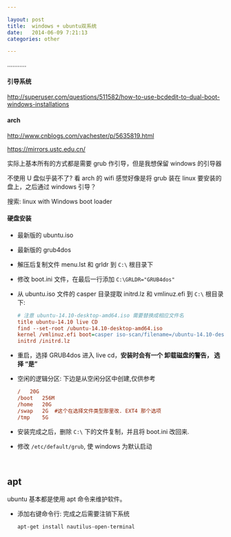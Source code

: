```yaml
---

layout: post
title:  windows + ubuntu双系统
date:   2014-06-09 7:21:13
categories: other

---
```


...........

<!-- more -->

#### 引导系统

http://superuser.com/questions/511582/how-to-use-bcdedit-to-dual-boot-windows-installations

#### arch

http://www.cnblogs.com/vachester/p/5635819.html

https://mirrors.ustc.edu.cn/

实际上基本所有的方式都是需要 grub 作引导，但是我想保留 windows 的引导器

不使用 U 盘似乎装不了?  看 arch 的 wifi 感觉好像是将 grub 装在 linux 要安装的盘上，之后通过 windows 引导？

搜索: linux with Windows boot loader


#### 硬盘安装

 * 最新版的 ubuntu.iso

 * 最新版的 grub4dos

  - 解压后复制文件 menu.lst 和 grldr 到 `C:\` 根目录下

  - 修改 boot.ini 文件，在最后一行添加 `C:\GRLDR="GRUB4dos"`

  - 从 ubuntu.iso 文件的 casper 目录提取 initrd.lz 和 vmlinuz.efi 到 `C:\` 根目录下:

	```ini
	# 注意 ubuntu-14.10-desktop-amd64.iso 需要替换成相应文件名
	title ubuntu-14.10 live CD
	find --set-root /ubuntu-14.10-desktop-amd64.iso
	kernel /vmlinuz.efi boot=casper iso-scan/filename=/ubuntu-14.10-desktop-amd64.iso locale=zh_CN.UTF-8
	initrd /initrd.lz
	```
 * 重启，选择 GRUB4dos 进入 live cd，**安装时会有一个 卸载磁盘的警告， 选择 “是”**

 * 空闲的逻辑分区: 下边是从空闲分区中创建,仅供参考

	```ini
	/	20G
	/boot	256M
	/home	20G
	/swap	2G	#这个在选择文件类型那里改. EXT4 那个选项
	/tmp	5G
	```

 * 安装完成之后，删除 `C:\` 下的文件复制，并且将 boot.ini 改回来.

 * 修改 `/etc/default/grub`, 使 windows 为默认启动

<br />

apt
------

ubuntu 基本都是使用 apt 命令来维护软件。

 * 添加右键命令行: 完成之后需要注销下系统

	```bash
	apt-get install nautilus-open-terminal
	```






